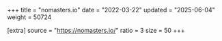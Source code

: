 +++
title = "nomasters.io"
date = "2022-03-22"
updated = "2025-06-04"
weight = 50724

[extra]
source = "https://nomasters.io/"
ratio = 3
size = 50
+++

